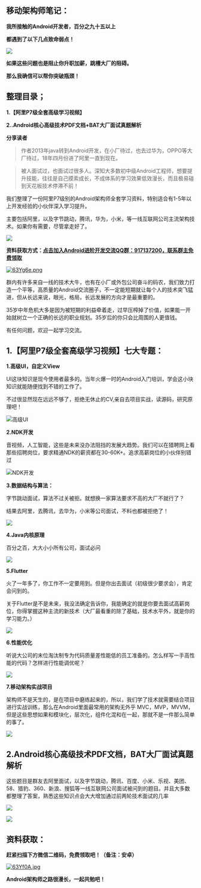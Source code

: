 ## 移动架构师笔记：

**我所接触的Android开发者，百分之九十五以上**

**都遇到了以下几点致命弱点！**

![](https://camo.githubusercontent.com/dc46e12c02087c6e933b2835ab33354a1b6eabd7/68747470733a2f2f75706c6f61642d696d616765732e6a69616e7368752e696f2f75706c6f61645f696d616765732f32343039393939322d613434646166376364316537306235302e706e67217468756d626e61696c3f696d6167654d6f6772322f6175746f2d6f7269656e742f7374726970253743696d61676556696577322f322f772f31323430) 

**如果这些问题也是阻止你升职加薪，跳槽大厂的阻碍。**

**那么我确信可以帮你突破瓶颈！**

## 整理目录；

**1.【阿里P7级全套高级学习视频】**

**2..Android核心高级技术PDF文档+BAT大厂面试真题解析**

**分享读者**

> 作者2013年java转到Android开发，在小厂待过，也去过华为，OPPO等大厂待过，18年四月份进了阿里一直到现在。

> 被人面试过，也面试过很多人。深知大多数初中级Android工程师，想要提升技能，往往是自己摸索成长，不成体系的学习效果低效漫长，而且极易碰到天花板技术停滞不前！

我们整理了一份阿里P7级别的Android架构师全套学习资料，特别适合有1-5年以上开发经验的小伙伴深入学习提升。

主要包括阿里，以及字节跳动，腾讯，华为，小米，等一线互联网公司主流架构技术。如果你有需要，尽管拿走好了。

![](https://camo.githubusercontent.com/d1328313852ec46a0a5bcf92c550f6b110ce594e/68747470733a2f2f75706c6f61642d696d616765732e6a69616e7368752e696f2f75706c6f61645f696d616765732f32343039393939322d383262643439343031636163313664372e6a7067217468756d626e61696c3f696d6167654d6f6772322f6175746f2d6f7269656e742f7374726970253743696d61676556696577322f322f772f31323430) 

**资料获取方式：[点击加入Android进阶开发交流QQ群：917137200，联系群主免费领取](https://jq.qq.com/?_wv=1027&k=dYUF3Lkj)**

[![63Yg6e.png](https://s3.ax1x.com/2021/03/09/63Yg6e.png)](https://imgtu.com/i/63Yg6e)

群内有许多来自一线的技术大牛，也有在小厂或外包公司奋斗的码农，我们致力打造一个平等，高质量的Android交流圈子，不一定能短期就让每个人的技术突飞猛进，但从长远来说，眼光，格局，长远发展的方向才是最重要的。

35岁中年危机大多是因为被短期的利益牵着走，过早压榨掉了价值，如果能一开始就树立一个正确的长远的职业规划。35岁后的你只会比周围的人更值钱。

有任何问题，欢迎一起学习交流。

## 1.【阿里P7级全套高级学习视频】七大专题：

**1.高级UI，自定义View**

UI这块知识是现今使用者最多的。当年火爆一时的Android入门培训，学会这小块知识就能随便找到不错的工作了。

不过很显然现在远远不够了，拒绝无休止的CV,亲自去项目实战，读源码，研究原理吧！

![高级UI](https://camo.githubusercontent.com/8b038df642c29d85e02d5da2af6fe5d011dbf42e/68747470733a2f2f75706c6f61642d696d616765732e6a69616e7368752e696f2f75706c6f61645f696d616765732f32343039393939322d383863353830393739356366353837642e6a7067217468756d626e61696c3f696d6167654d6f6772322f6175746f2d6f7269656e742f7374726970253743696d61676556696577322f322f772f31323430) 

**2.NDK开发**

音视频，人工智能，这些是未来没办法阻挡的发展大趋势。我们可以在猎聘网上看那些招聘岗位，要求精通NDK的薪资都在30-60K+。追求高薪岗位的小伙伴别错过

![NDK开发](https://camo.githubusercontent.com/a69e38247eef91974f1c33b8ff1190922bf59a62/68747470733a2f2f75706c6f61642d696d616765732e6a69616e7368752e696f2f75706c6f61645f696d616765732f32343039393939322d346633396439343439343136323764322e6a7067217468756d626e61696c3f696d6167654d6f6772322f6175746f2d6f7269656e742f7374726970253743696d61676556696577322f322f772f31323430) 

**3.数据结构与算法：**

字节跳动面试，算法不过关被拒。就想换一家算法要求不高的大厂不就行了？

结果去阿里，去腾讯，去华为，小米等公司面试，不料也都被拒绝了！

![](https://camo.githubusercontent.com/592c0ca9ff8496f2a30f06acc5609bec91c3f886/68747470733a2f2f75706c6f61642d696d616765732e6a69616e7368752e696f2f75706c6f61645f696d616765732f32343039393939322d323030396166663832663934313135662e706e67217468756d626e61696c3f696d6167654d6f6772322f6175746f2d6f7269656e742f7374726970253743696d61676556696577322f322f772f31323430) 

**4.Java内核原理**

百分之百，大大小小所有公司，面试必问

![](https://camo.githubusercontent.com/21edbbba1639730a9bc370a1c3b4a3aa7b528b38/68747470733a2f2f75706c6f61642d696d616765732e6a69616e7368752e696f2f75706c6f61645f696d616765732f32343039393939322d396231393064313231336664393739352e6a7067217468756d626e61696c3f696d6167654d6f6772322f6175746f2d6f7269656e742f7374726970253743696d61676556696577322f322f772f31323430) 

**5.Flutter**

火了一年多了，你工作不一定要用到。但是你出去面试（初级很少要求会），肯定会问到的。

关于Flutter是不是未来，我没法确定告诉你，我能确定的就是你要去面试高薪岗位，你得掌握这种主流的新技术（大厂最看重的除了基础，技术水平外，就是你的学习能力。）

![](https://camo.githubusercontent.com/6418074656edbd724fef50d0a1bb2ee1ef417892/68747470733a2f2f75706c6f61642d696d616765732e6a69616e7368752e696f2f75706c6f61645f696d616765732f32343039393939322d353436323266383138313232626230352e6a7067217468756d626e61696c3f696d6167654d6f6772322f6175746f2d6f7269656e742f7374726970253743696d61676556696577322f322f772f31323430) 

**6.性能优化**

听说大公司的末位淘汰制专为代码质量差性能低的员工准备的。怎么样写一手高性能的代码？怎样进行性能调优呢？

![](https://camo.githubusercontent.com/60417bb525c4525f5024661e9287c6e5824e1e3b/68747470733a2f2f75706c6f61642d696d616765732e6a69616e7368752e696f2f75706c6f61645f696d616765732f32343039393939322d373138666534613866666639663664332e6a7067217468756d626e61696c3f696d6167654d6f6772322f6175746f2d6f7269656e742f7374726970253743696d61676556696577322f322f772f31323430) 

**7.移动架构实战项目**

架构师不是天生的，是在项目中磨练起来的，所以，我们学了技术就需要结合项目进行实战训练，那么在Android里面最常用的架构无外乎 MVC，MVP，MVVM，但是这些思想如果和模块化，层次化，组件化混和在一起，那就不是一件那么简单的事了。

![](https://camo.githubusercontent.com/1360cd9a9fbd36f55a9b0098ce3503598eb754ee/68747470733a2f2f75706c6f61642d696d616765732e6a69616e7368752e696f2f75706c6f61645f696d616765732f32343039393939322d633265366138353534393864356636662e6a7067217468756d626e61696c3f696d6167654d6f6772322f6175746f2d6f7269656e742f7374726970253743696d61676556696577322f322f772f31323430) 

## 2.Android核心高级技术PDF文档，BAT大厂面试真题解析

这些题目是群友去阿里面试，以及字节跳动，腾讯、百度、小米、乐视、美团、58、猎豹、360、新浪、搜狐等一线互联网公司面试被问到的题目。并且大多数都整理了答案，熟悉这些知识点会大大增加通过前两轮技术面试的几率

![](https://camo.githubusercontent.com/d9507d645647b78f54a817dabcb0563d3b1f933f/68747470733a2f2f75706c6f61642d696d616765732e6a69616e7368752e696f2f75706c6f61645f696d616765732f32343039393939322d643763323039396132306236396263662e706e673f696d6167654d6f6772322f6175746f2d6f7269656e742f7374726970253743696d61676556696577322f322f772f31323430)


![](https://camo.githubusercontent.com/08ee53435da344e7c87c5a1b17ec166dead9d67f/68747470733a2f2f75706c6f61642d696d616765732e6a69616e7368752e696f2f75706c6f61645f696d616765732f32343039393939322d653036643732643435323032336365382e706e673f696d6167654d6f6772322f6175746f2d6f7269656e742f7374726970253743696d61676556696577322f322f772f31323430)


## 资料获取：
**赶紧扫描下方微信二维码，免费领取吧！（备注：安卓）**

[![63Yf0A.jpg](https://s3.ax1x.com/2021/03/09/63Yf0A.jpg)](https://imgtu.com/i/63Yf0A)

**Android架构师之路很漫长，一起共勉吧！**
